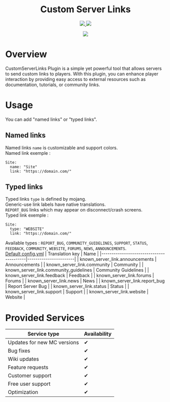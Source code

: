<h1 align="center">
    Custom Server Links
</h1>
<p align="center">
  <a href="https://github.com/CptBeffHeart/CustomServerLinks/stargazers">
    <img src="https://img.shields.io/github/stars/CptBeffHeart/CustomServerLinks">
  </a>
  <a href="https://github.com/CptbeffHeart/CustomServerLinks/releases">
    <img src="https://img.shields.io/github/downloads/CptbeffHeart/CustomServerLinks/total.svg">
  </a>
</p>

<p align="center">
  <img src="https://github.com/user-attachments/assets/7620a412-97cc-47ed-9b37-c4641a3f9243">
</p>

# Overview
CustomServerLinks Plugin is a simple yet powerful tool that allows servers to send custom links to players. With this plugin, you can enhance player interaction by providing easy access to external resources such as documentation, tutorials, or community links.

# Usage
You can add "named links" or "typed links".<br>

## Named links
Named links `name` is customizable and support colors.<br>
Named link exemple :
```
Site:
  name: "Site"
  link: "https://domain.com/"
```

## Typed links
Typed links `type` is defined by mojang.<br>
Generic-use link labels have native translations.<br>
`REPORT_BUG` links which may appear on disconnect/crash screens.<br>
Typed link exemple :
```
Site:
  type: "WEBSITE"
  link: "https://domain.com/"
```
Available types : `REPORT_BUG`, `COMMUNITY_GUIDELINES`, `SUPPORT`, `STATUS`, `FEEDBACK`, `COMMUNITY`, `WEBSITE`, `FORUMS`, `NEWS`, `ANNOUNCEMENTS`.<br>
[Default config.yml](https://github.com/CptbeffHeart/CustomServerLinks/blob/master/src/main/resources/config.yml)
| Translation key                         | Name                  |
|-----------------------------------------|-----------------------|
| known_server_link.announcements         | Announcements         |
| known_server_link.community             | Community             |
| known_server_link.community_guidelines  | Community Guidelines  |
| known_server_link.feedback              | Feedback              |
| known_server_link.forums                | Forums                |
| known_server_link.news                  | News                  |
| known_server_link.report_bug            | Report Server Bug     |
| known_server_link.status                | Status                |
| known_server_link.support               | Support               |
| known_server_link.website               | Website               |

# Provided Services

| Service type                  | Availability |
|-------------------------------|--------------|
| Updates for new MC versions   | ✔            |
| Bug fixes                     | ✔            |
| Wiki updates                  | ✔            |
| Feature requests              | ✔            |
| Customer support              | ✔            |
| Free user support             | ✔            |
| Optimization                  | ✔            |
